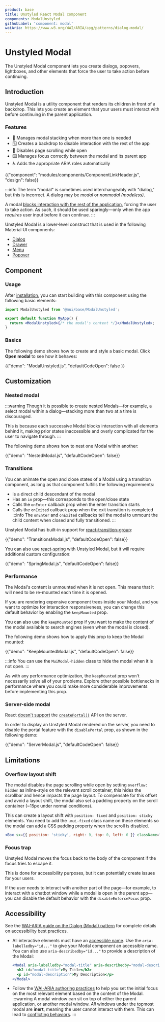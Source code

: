 ```yaml
---
product: base
title: Unstyled React Modal component
components: ModalUnstyled
githubLabel: 'component: modal'
waiAria: https://www.w3.org/WAI/ARIA/apg/patterns/dialog-modal/
---
```


# Unstyled Modal

<p class="description">The Unstyled Modal component lets you create dialogs, popovers, lightboxes, and other elements that force the user to take action before continuing.</p>

## Introduction

Unstyled Modal is a utility component that renders its children in front of a backdrop.
This lets you create an element that your users must interact with before continuing in the parent application.

### Features

- 🥞 Manages modal stacking when more than one is needed
- 🪟 Creates a backdrop to disable interaction with the rest of the app
- 🔐 Disables page scrolling while open
- ⌨️ Manages focus correctly between the modal and its parent app
- ♿️ Adds the appropriate ARIA roles automatically

{{"component": "modules/components/ComponentLinkHeader.js", "design": false}}

:::info
The term "modal" is sometimes used interchangeably with "dialog," but this is incorrect.
A dialog may be _modal_ or _nonmodal (modeless)_.

A modal [blocks interaction with the rest of the application](https://en.wikipedia.org/wiki/Modal_window), forcing the user to take action.
As such, it should be used sparingly—only when the app _requires_ user input before it can continue.
:::

<!-- Uncomment the next line, once an unstyled dialog component is added in @mui/base -->
<!-- If you are creating a modal dialog, the [`Dialog`](/material-ui/dialog/) component is better suited for this specific use case. -->

Unstyled Modal is a lower-level construct that is used in the following Material UI components:

- [Dialog](/material-ui/react-dialog/)
- [Drawer](/material-ui/react-drawer/)
- [Menu](/material-ui/react-menu/)
- [Popover](/material-ui/react-popover/)

## Component

### Usage

After [installation](/base/getting-started/installation/), you can start building with this component using the following basic elements:

```jsx
import ModalUnstyled from '@mui/base/ModalUnstyled';

export default function MyApp() {
  return <ModalUnstyled>{/* the modal's content */}</ModalUnstyled>;
}
```

### Basics

The following demo shows how to create and style a basic modal.
Click **Open modal** to see how it behaves:

{{"demo": "ModalUnstyled.js", "defaultCodeOpen": false }}

## Customization

### Nested modal

:::warning
Though it is possible to create nested Modals—for example, a select modal within a dialog—stacking more than two at a time is discouraged.

This is because each successive Modal blocks interaction with all elements behind it, making prior states inaccessible and overly complicated for the user to navigate through.
:::

The following demo shows how to nest one Modal within another:

{{"demo": "NestedModal.js", "defaultCodeOpen": false}}

### Transitions

You can animate the open and close states of a Modal using a transition component, as long as that component fulfills the following requirements:

- Is a direct child descendant of the modal
- Has an `in` prop—this corresponds to the open/close state
- Calls the `onEnter` callback prop when the enter transition starts
- Calls the `onExited` callback prop when the exit transition is completed
  :::info
  The `onEnter` and `onExited` callbacks tell the modal to unmount the child content when closed and fully transitioned.
  :::

Unstyled Modal has built-in support for [react-transition-group](https://github.com/reactjs/react-transition-group):

{{"demo": "TransitionsModal.js", "defaultCodeOpen": false}}

You can also use [react-spring](https://github.com/pmndrs/react-spring) with Unstyled Modal, but it will require additional custom configuration:

{{"demo": "SpringModal.js", "defaultCodeOpen": false}}

### Performance

The Modal's content is unmounted when it is not open.
This means that it will need to be re-mounted each time it is opened.

If you are rendering expensive component trees inside your Modal, and you want to optimize for interaction responsiveness, you can change this default behavior by enabling the `keepMounted` prop.

You can also use the `keepMounted` prop if you want to make the content of the modal available to search engines (even when the modal is closed).

The following demo shows how to apply this prop to keep the Modal mounted:

{{"demo": "KeepMountedModal.js", "defaultCodeOpen": false}}

:::info
You can use the `MuiModal-hidden` class to hide the modal when it is not open.
:::

As with any performance optimization, the `keepMounted` prop won't necessarily solve all of your problems.
Explore other possible bottlenecks in performance where you could make more considerable improvements before implementing this prop.

### Server-side modal

React [doesn't support](https://github.com/facebook/react/issues/13097) the [`createPortal()`](https://reactjs.org/docs/portals.html) API on the server.

In order to display an Unstyled Modal rendered on the server, you need to disable the portal feature with the `disablePortal` prop, as shown in the following demo:

{{"demo": "ServerModal.js", "defaultCodeOpen": false}}

## Limitations

### Overflow layout shift

The modal disables the page scrolling while open by setting `overflow: hidden` as inline-style on the relevant scroll container, this hides the scrollbar and hence impacts the page layout.
To compensate for this offset and avoid a layout shift, the modal also set a padding property on the scroll container (~15px under normal conditions).

This can create a layout shift with `position: fixed` and `position: sticky` elements.
You need to add the `.mui-fixed` class name on these elements so the modal can add a CSS padding property when the scroll is disabled.

```jsx
<Box sx={{ position: 'sticky', right: 0, top: 0, left: 0 }} className="mui-fixed">
```

### Focus trap

Unstyled Modal moves the focus back to the body of the component if the focus tries to escape it.

This is done for accessibility purposes, but it can potentially create issues for your users.

If the user needs to interact with another part of the page—for example, to interact with a chatbot window while a modal is open in the parent app—you can disable the default behavior with the `disableEnforceFocus` prop.

## Accessibility

See the [WAI-ARIA guide on the Dialog (Modal) pattern](https://www.w3.org/WAI/ARIA/apg/patterns/dialog-modal/) for complete details on accessibility best practices.

- All interactive elements must have an [accessible name](https://developer.mozilla.org/en-US/docs/Web/Accessibility/ARIA/Attributes/aria-labelledby). Use the `aria-labelledby="id..."` to give your Modal component an accessible name.
  You can also use `aria-describedby="id..."` to provide a description of the Modal:

  ```jsx
  <Modal aria-labelledby="modal-title" aria-describedby="modal-description">
    <h2 id="modal-title">My Title</h2>
    <p id="modal-description">My Description</p>
  </Modal>
  ```

- Follow the [WAI-ARIA authoring practices](https://www.w3.org/WAI/ARIA/apg/example-index/dialog-modal/dialog.html) to help you set the initial focus on the most relevant element based on the content of the Modal.
  :::warning
  A modal window can sit on top of either the parent application, or another modal window.
  _All_ windows under the topmost modal are **inert**, meaning the user cannot interact with them.
  This can lead to [conflicting behaviors](#focus-trap).
  :::

